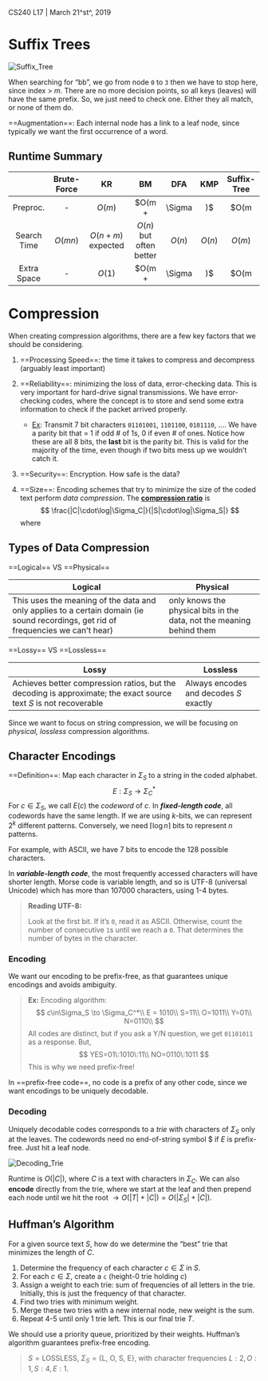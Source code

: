 CS240 L17 | March 21^st^, 2019

# Suffix Trees

![Suffix_Tree](C:\Users\gordo\Documents\Notes\Images\Suffix_Tree.JPG)

When searching for “bb”, we go from node `0` to `3` then we have to stop here, since index > $m$. There are no more decision points, so all keys (leaves) will have the same prefix. So, we just need to check one. Either they all match, or none of them do. 

==Augmentation==: Each internal node has a link to a leaf node, since typically we want the first occurrence of a word. 

## Runtime Summary

|             | Brute-Force |        KR         |           BM            |      DFA       |  KMP   |    Suffix-Tree    |
| :---------: | :---------: | :---------------: | :---------------------: | :------------: | :----: | :---------------: |
|  Preproc.   |      -      |      $O(m)$       |    $O(m + |\Sigma|)$    | $O(m|\Sigma|)$ | $O(m)$ | $O(n^2) \to O(n)$ |
| Search Time |   $O(mn)$   | $O(n+m)$ expected | $O(n)$ but often better |     $O(n)$     | $O(n)$ |      $O(m)$       |
| Extra Space |      -      |      $O(1)$       |    $O(m + |\Sigma|)$    | $O(m|\Sigma|)$ | $O(m)$ |      $O(n)$       |

# Compression

When creating compression algorithms, there are a few key factors that we should be considering.

1. ==Processing Speed==: the time it takes to compress and decompress (arguably least important)

2. ==Reliability==: minimizing the loss of data, error-checking data. This is very important for hard-drive signal transmissions. We have error-checking codes, where the concept is to store and send some extra information to check if the packet arrived properly. 

   - <u>Ex</u>: Transmit 7 bit characters `01101001`, `1101100`, `0101110`, .... We have a parity bit that = 1 if odd # of 1s, 0 if even # of ones. Notice how these are all 8 bits, the **last** bit is the parity bit. This is valid for the majority of the time, even though if two bits mess up we wouldn’t catch it. 

3. ==Security==: Encryption. How safe is the data?

4. ==Size==: Encoding schemes that try to minimize the size of the coded text perform *data compression*. The **<u>compression ratio</u>** is
   $$
   \frac{|C|\cdot\log|\Sigma_C|}{|S|\cdot\log|\Sigma_S|}
   $$
   where 

## Types of Data Compression

==Logical== VS ==Physical==

| Logical                                                      | Physical                                                     |
| ------------------------------------------------------------ | ------------------------------------------------------------ |
| This uses the meaning of the data and only applies to a certain domain (ie sound recordings, get rid of frequencies we can’t hear) | only knows the physical bits in the data, not the meaning behind them |

==Lossy== VS ==Lossless==

| Lossy                                                        | Lossless                               |
| ------------------------------------------------------------ | -------------------------------------- |
| Achieves better compression ratios, but the decoding is approximate; the exact source text $S$ is not recoverable | Always encodes and decodes $S$ exactly |

Since we want to focus on string compression, we will be focusing on *physical, lossless* compression algorithms. 

## Character Encodings

==Definition==: Map each character in $\Sigma_S$ to a string in the coded alphabet.
$$
E: \Sigma_S \to \Sigma^*_C
$$
For $c\in\Sigma_S$, we call $E(c)$ the *codeword* of $c$. In ***fixed-length code***, all codewords have the same length. If we are using $k$-bits, we can represent $2^k$ different patterns. Conversely, we need $\lceil\log n\rceil$ bits to represent $n$ patterns.

For example, with ASCII, we have 7 bits to encode the 128 possible characters.

In ***variable-length code***, the most frequently accessed characters will have shorter length. Morse code is variable length, and so is UTF-8 (universal Unicode) which has more than 107000 characters, using 1-4 bytes. 

> **Reading UTF-8:**
>
> Look at the first bit. If it’s `0`, read it as ASCII. Otherwise, count the number of consecutive `1`s until we reach a `0`. That determines the number of bytes in the character.

### Encoding

We want our encoding to be prefix-free, as that guarantees unique encodings and avoids ambiguity. 

> **Ex:** Encoding algorithm:
> $$
> c\in\Sigma_S \to \Sigma_C^*\\
> E = 1010\\
> S=11\\
> O=1011\\
> Y=01\\
> N=0110\\
> $$
> All codes are distinct, but if you ask a Y/N question, we get `01101011` as a response. But,
> $$
> YES=01\:1010\:11\\
> NO=0110\:1011
> $$
> This is why we need prefix-free!

In ==prefix-free code==, no code is a prefix of any other code, since we want encodings to be uniquely decodable.

### Decoding

Uniquely decodable codes corresponds to a *trie* with characters of $\Sigma_S$ only at the leaves. The codewords need no end-of-string symbol \$ if $E$ is prefix-free. Just hit a leaf node.

![Decoding_Trie](C:\Users\gordo\Documents\Notes\Images\Decoding_Trie.JPG)

Runtime is $O(|C|)$, where $C$ is a text with characters in $\Sigma_C$. We can also **encode** directly from the trie, where we start at the leaf and then prepend each node until we hit the root $\to O(|T| + |C|) = O(|\Sigma_S|+|C|)​$.

## Huffman’s Algorithm

For a given source text $S$, how do we determine the “best” trie that minimizes the length of $C$.

1. Determine the frequency of each character $c \in \Sigma$ in $S$.
2. For each $c\in\Sigma$, create a `c` (height-0 trie holding $c$)
3. Assign a weight to each trie: sum of frequencies of all letters in the trie. Initially, this is just the frequency of that character.
4. Find two tries with minimum weight.
5. Merge these two tries with a new internal node, new weight is the sum.
6. Repeat 4-5 until only 1 trie left. This is our final trie $T$. 

We should use a priority queue, prioritized by their weights. Huffman’s algorithm guarantees prefix-free encoding. 

> $S = \text{LOSSLESS}$, $\Sigma_S = \{\text{L, O, S, E}\}$, with character frequencies $L:2,O:1,S:4,E:1$. 

